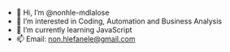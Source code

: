 - 👋 Hi, I’m @nonhle-mdlalose
- 👀 I’m interested in Coding, Automation and Business Analysis 
- 🌱 I’m currently learning JavaScript
- 📫 Email: non.hlefanele@gmail.com

<!---
nonhle-mdlalose/nonhle-mdlalose is a ✨ special ✨ repository because its `README.md` (this file) appears on your GitHub profile.
You can click the Preview link to take a look at your changes.
--->
